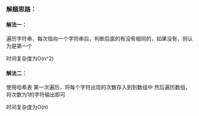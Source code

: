 ### 解题思路：
#### 解法一：
遍历字符串，每次指向一个字符串后，判断后面的有没有相同的，如果没有，则认为是第一个

时间复杂度为O(n^2)

#### 解法二：
使用哈希表
第一次遍历，将每个字符出现的次数存入到到数组中
然后遍历数组，将次数为1的字符输出即可

时间复杂度为O(n)

